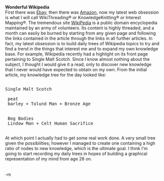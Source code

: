 <b>Wonderful Wikipedia</b>
<br />First there was <a href="http://www.ebay.com">Ebay</a>, then there was <a href="http://www.amazon.com">Amazon</a>, now my latest web obsession is what I will call WikiThreading® or KnowledgeKnitting® or Interest Mapping®.  The tremendous site <a href="http://www.wikipedia.org">WikiPedia</a> is a public domain encyclopedia maintained by an army of volunteers.  Its content is highly threaded, and a month can easily be burned by starting from any given page and following the links contained in the article through the links in all further articles.  In fact, my latest obsession is to build daily trees of Wikipedia topics to try and find a trend in the things that interest me and to expand my own knowledge base.  For example, Wikipedia recently had a highlight on its front page pertaining to Single Malt Scotch.  Since I know almost nothing about the subject, I thought I would give it a read, only to discover new knowledge that I never would have expected to obtain on my own.  From the initial article, my knowledge tree for the day looked like:
<br /><pre>
<br />Single Malt Scotch
<br />           peat
<br />               barley     +     Tolund Man     +     Bronze Age     
<br />                                                           Bog Bodies
<br />                                                                       Lindow Man     +     Celt Human Sacrifice
<br /></pre>
<br />At which point I actually had to get some real work done.  A very small tree given the possibilities; however I managed to create one containing a high ratio of nodes to new knowledge, which is the ultimate goal.  I think I'm going to start recording my daily trees in hopes of building a graphical representation of my mind from age 28 on.  
<br />
<br />-m
<br />